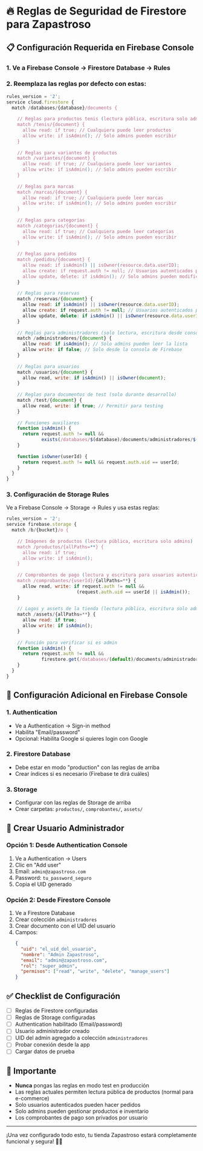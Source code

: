# 🔥 Reglas de Seguridad de Firestore para Zapastroso

## 📋 Configuración Requerida en Firebase Console

### 1. Ve a Firebase Console → Firestore Database → Rules

### 2. Reemplaza las reglas por defecto con estas:

```javascript
rules_version = '2';
service cloud.firestore {
  match /databases/{database}/documents {
    
    // Reglas para productos tenis (lectura pública, escritura solo admins)
    match /tenis/{document} {
      allow read: if true; // Cualquiera puede leer productos
      allow write: if isAdmin(); // Solo admins pueden escribir
    }
    
    // Reglas para variantes de productos
    match /variantes/{document} {
      allow read: if true; // Cualquiera puede leer variantes
      allow write: if isAdmin(); // Solo admins pueden escribir
    }
    
    // Reglas para marcas
    match /marcas/{document} {
      allow read: if true; // Cualquiera puede leer marcas
      allow write: if isAdmin(); // Solo admins pueden escribir
    }
    
    // Reglas para categorías
    match /categorias/{document} {
      allow read: if true; // Cualquiera puede leer categorías
      allow write: if isAdmin(); // Solo admins pueden escribir
    }
    
    // Reglas para pedidos
    match /pedidos/{document} {
      allow read: if isAdmin() || isOwner(resource.data.userID);
      allow create: if request.auth != null; // Usuarios autenticados pueden crear pedidos
      allow update, delete: if isAdmin(); // Solo admins pueden modificar/eliminar
    }
    
    // Reglas para reservas
    match /reservas/{document} {
      allow read: if isAdmin() || isOwner(resource.data.userID);
      allow create: if request.auth != null; // Usuarios autenticados pueden crear reservas
      allow update, delete: if isAdmin() || isOwner(resource.data.userID);
    }
    
    // Reglas para administradores (solo lectura, escritura desde consola)
    match /administradores/{document} {
      allow read: if isAdmin(); // Solo admins pueden leer la lista
      allow write: if false; // Solo desde la consola de Firebase
    }
    
    // Reglas para usuarios
    match /usuarios/{document} {
      allow read, write: if isAdmin() || isOwner(document);
    }
    
    // Reglas para documentos de test (solo durante desarrollo)
    match /test/{document} {
      allow read, write: if true; // Permitir para testing
    }
    
    // Funciones auxiliares
    function isAdmin() {
      return request.auth != null && 
             exists(/databases/$(database)/documents/administradores/$(request.auth.uid));
    }
    
    function isOwner(userId) {
      return request.auth != null && request.auth.uid == userId;
    }
  }
}
```

### 3. Configuración de Storage Rules

Ve a Firebase Console → Storage → Rules y usa estas reglas:

```javascript
rules_version = '2';
service firebase.storage {
  match /b/{bucket}/o {
    
    // Imágenes de productos (lectura pública, escritura solo admins)
    match /productos/{allPaths=**} {
      allow read: if true;
      allow write: if isAdmin();
    }
    
    // Comprobantes de pago (lectura y escritura para usuarios autenticados)
    match /comprobantes/{userId}/{allPaths=**} {
      allow read, write: if request.auth != null && 
                          (request.auth.uid == userId || isAdmin());
    }
    
    // Logos y assets de la tienda (lectura pública, escritura solo admins)
    match /assets/{allPaths=**} {
      allow read: if true;
      allow write: if isAdmin();
    }
    
    // Función para verificar si es admin
    function isAdmin() {
      return request.auth != null && 
             firestore.get(/databases/(default)/documents/administradores/$(request.auth.uid)).data != null;
    }
  }
}
```

## 🔧 Configuración Adicional en Firebase Console

### 1. Authentication
- Ve a Authentication → Sign-in method
- Habilita "Email/password"
- Opcional: Habilita Google si quieres login con Google

### 2. Firestore Database
- Debe estar en modo "production" con las reglas de arriba
- Crear índices si es necesario (Firebase te dirá cuáles)

### 3. Storage
- Configurar con las reglas de Storage de arriba
- Crear carpetas: `productos/`, `comprobantes/`, `assets/`

## 👤 Crear Usuario Administrador

### Opción 1: Desde Authentication Console
1. Ve a Authentication → Users
2. Clic en "Add user"
3. Email: `admin@zapastroso.com`
4. Password: `tu_password_seguro`
5. Copia el UID generado

### Opción 2: Desde Firestore Console
1. Ve a Firestore Database
2. Crear colección `administradores`
3. Crear documento con el UID del usuario
4. Campos:
   ```json
   {
     "uid": "el_uid_del_usuario",
     "nombre": "Admin Zapastroso",
     "email": "admin@zapastroso.com",
     "rol": "super_admin",
     "permisos": ["read", "write", "delete", "manage_users"]
   }
   ```

## ✅ Checklist de Configuración

- [ ] Reglas de Firestore configuradas
- [ ] Reglas de Storage configuradas  
- [ ] Authentication habilitado (Email/password)
- [ ] Usuario administrador creado
- [ ] UID del admin agregado a colección `administradores`
- [ ] Probar conexión desde la app
- [ ] Cargar datos de prueba

## 🚨 Importante

- **Nunca** pongas las reglas en modo test en producción
- Las reglas actuales permiten lectura pública de productos (normal para e-commerce)
- Solo usuarios autenticados pueden hacer pedidos
- Solo admins pueden gestionar productos e inventario
- Los comprobantes de pago son privados por usuario

---

¡Una vez configurado todo esto, tu tienda Zapastroso estará completamente funcional y segura! 🔐👟